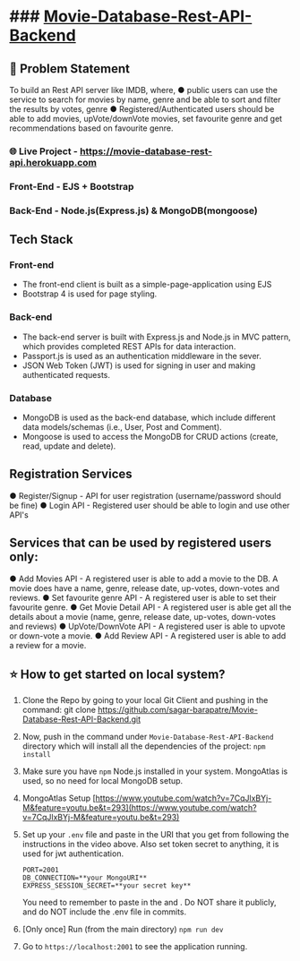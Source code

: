 # ### [Movie-Database-Rest-API-Backend](https://github.com/sagar-barapatre/Movie-Database-Rest-API-Backend)
## 📌 Problem Statement

To build an Rest API server like IMDB, where,
● public users can use the service to search for movies by name, genre and be able to sort and filter the results by votes, genre
● Registered/Authenticated users should be able to add movies, upVote/downVote
movies, set favourite genre and get recommendations based on favourite genre.

### 🌐 Live Project - https://movie-database-rest-api.herokuapp.com

### Front-End - EJS + Bootstrap

### Back-End - Node.js(Express.js) & MongoDB(mongoose)

## Tech Stack

### Front-end

-   The front-end client is built as a simple-page-application using EJS
-   Bootstrap 4 is used for page styling.

### Back-end

-   The back-end server is built with Express.js and Node.js in MVC pattern, which provides completed REST APIs for data interaction.
-   Passport.js is used as an authentication middleware in the sever.
-   JSON Web Token (JWT) is used for signing in user and making authenticated requests.

### Database

-   MongoDB is used as the back-end database, which include different data models/schemas (i.e., User, Post and Comment).
-   Mongoose is used to access the MongoDB for CRUD actions (create, read, update and delete).

## Registration Services

● Register/Signup - API for user registration (username/password should be fine)
● Login API - Registered user should be able to login and use other API's

## Services that can be used by registered users only:
● Add Movies API - A registered user is able to add a movie to the DB. A movie does have a name, genre, release date, up-votes, down-votes and reviews.
● Set favourite genre API - A registered user is able to set their favourite genre.
● Get Movie Detail API - A registered user is able get all the details about a movie (name, genre, release date, up-votes, down-votes and reviews)
● UpVote/DownVote API - A registered user is able to upvote or down-vote a movie.
● Add Review API - A registered user is able to add a review for a movie.

## ⭐ How to get started on local system?

1. Clone the Repo by going to your local Git Client and pushing in the command:
git clone https://github.com/sagar-barapatre/Movie-Database-Rest-API-Backend.git
2. Now, push in the command under `Movie-Database-Rest-API-Backend` directory which will install all the dependencies of the project:
`npm install`
3. Make sure you have  `npm`  Node.js installed in your system. MongoAtlas is used, so no need for local MongoDB setup.
4.  MongoAtlas Setup  [https://www.youtube.com/watch?v=7CqJlxBYj-M&feature=youtu.be&t=293](https://www.youtube.com/watch?v=7CqJlxBYj-M&feature=youtu.be&t=293)  
5. Set up your `.env` file and paste in the URI that you get from following the instructions in the video above. Also set token secret to anything, it is used for jwt authentication.
	```
	PORT=2001
	DB_CONNECTION=**your MongoURI**
	EXPRESS_SESSION_SECRET=**your secret key**
	```
	You need to remember to paste in the and . Do NOT share it publicly, and do NOT include the .env file in commits.

6.  [Only once] Run (from the main directory)  `npm run dev` 

7.  Go to  `https://localhost:2001`  to see the application running.
